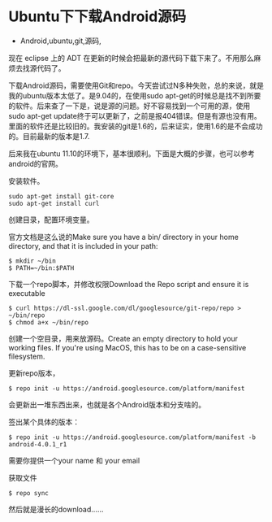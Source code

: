 # Ubuntu下下载Android源码
- Android,ubuntu,git,源码,


现在 eclipse 上的 ADT 在更新的时候会把最新的源代码下载下来了。不用那么麻烦去找源代码了。

下载Android源码，需要使用Git和repo。今天尝试过N多种失败，总的来说，就是我的ubuntu版本太低了。是9.04的，在使用sudo apt-get的时候总是找不到所要的软件。后来查了一下是，说是源的问题。好不容易找到一个可用的源，使用sudo apt-get update终于可以更新了，之前是报404错误。但是有源也没有用。里面的软件还是比较旧的。我安装的git是1.6的，后来证实，使用1.6的是不会成功的。目前最新的版本是1.7.

后来我在ubuntu 11.10的环境下，基本很顺利。下面是大概的步骤，也可以参考android的官网。

安装软件。

    sudo apt-get install git-core
    sudo apt-get install curl

创建目录，配置环境变量。

官方文档是这么说的Make sure you have a bin/ directory in your home directory, and that it is included in your path:

    $ mkdir ~/bin
    $ PATH=~/bin:$PATH

下载一个repo脚本，并修改权限Download the Repo script and ensure it is executable

    $ curl https://dl-ssl.google.com/dl/googlesource/git-repo/repo > ~/bin/repo
    $ chmod a+x ~/bin/repo

创建一个空目录，用来放源码。Create an empty directory to hold your working files. If you're using MacOS, this has to be on a case-sensitive filesystem.

更新repo版本，

    $ repo init -u https://android.googlesource.com/platform/manifest

会更新出一堆东西出来，也就是各个Android版本和分支啥的。

签出某个具体的版本：

    $ repo init -u https://android.googlesource.com/platform/manifest -b android-4.0.1_r1

需要你提供一个your name 和 your email

获取文件

    $ repo sync

然后就是漫长的download……